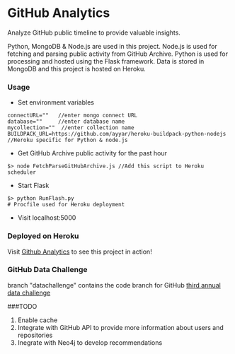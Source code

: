 GitHub Analytics
===============

Analyze GitHub public timeline to provide valuable insights.

Python, MongoDB & Node.js are used in this project. Node.js is used for fetching and parsing public activity from GitHub Archive. 
Python is used for processing and hosted using the Flask framework. Data is stored in MongoDB and this project is hosted on Heroku.

### Usage
* Set environment variables
````
connectURL=""   //enter mongo connect URL
database=""     //enter database name
mycollection=""  //enter collection name
BUILDPACK_URL=https://github.com/ayyar/heroku-buildpack-python-nodejs  //Heroku specific for Python & node.js 
```` 
* Get GitHub Archive public activity for the past hour
````
$> node FetchParseGitHubArchive.js //Add this script to Heroku scheduler 
```` 
* Start Flask
````
$> python RunFlash.py
# Procfile used for Heroku deployment
````
* Visit localhost:5000 

### Deployed on Heroku
Visit <a href="http://rocky-hamlet-2442.herokuapp.com/">Github Analytics</a> to see this project in action!

### GitHub Data Challenge
branch "datachallenge" contains the code branch for GitHub <a href="https://github.com/blog/1864-third-annual-github-data-challenge">third annual data challenge</a>


###TODO
1. Enable cache
2. Integrate with GitHub API to provide more information about users and repositories
3. Inegrate with Neo4j to develop recommendations
